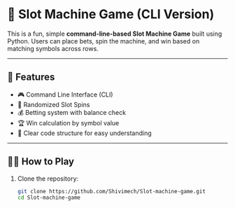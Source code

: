 # 🎰 Slot Machine Game (CLI Version)

This is a fun, simple **command-line-based Slot Machine Game** built using Python. Users can place bets, spin the machine, and win based on matching symbols across rows.

---

## 📌 Features

- 🎮 Command Line Interface (CLI)
- 🎰 Randomized Slot Spins
- 💰 Betting system with balance check
- 🏆 Win calculation by symbol value
- 🧠 Clear code structure for easy understanding

---

## 🧑‍💻 How to Play

1. Clone the repository:
   ```bash
   git clone https://github.com/Shivimech/Slot-machine-game.git
   cd Slot-machine-game
